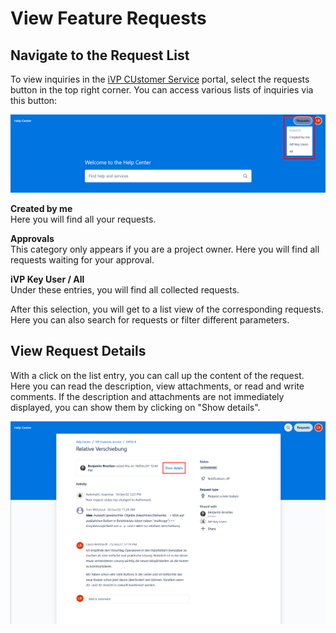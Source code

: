 # View Feature Requests

## Navigate to the Request List

To view inquiries in the [iVP CUstomer Service](README.md) portal, select the requests button in the top right corner. You can access various lists of inquiries via this button: 

![Find Requests](../../.gitbook/assets/ViewRequests_1.png)

**Created by me**  
Here you will find all your requests.  

**Approvals**  
This category only appears if you are a project owner. Here you will find all requests waiting for your approval. 

**iVP Key User / All**  
Under these entries, you will find all collected requests. 

After this selection, you will get to a list view of the corresponding requests. Here you can also search for requests or filter different parameters.  

## View Request Details

With a click on the list entry, you can call up the content of the request. Here you can read the description, view attachments, or read and write comments. If the description and attachments are not immediately displayed, you can show them by clicking on "Show details". 

![Request details](../../.gitbook/assets/ViewRequests_2.png)
